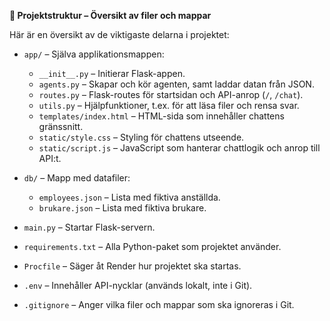 **📂 Projektstruktur – Översikt av filer och mappar**

Här är en översikt av de viktigaste delarna i projektet:

- `app/` – Själva applikationsmappen:
  - `__init__.py` – Initierar Flask-appen.
  - `agents.py` – Skapar och kör agenten, samt laddar datan från JSON.
  - `routes.py` – Flask-routes för startsidan och API-anrop (`/`, `/chat`).
  - `utils.py` – Hjälpfunktioner, t.ex. för att läsa filer och rensa svar.
  - `templates/index.html` – HTML-sida som innehåller chattens gränssnitt.
  - `static/style.css` – Styling för chattens utseende.
  - `static/script.js` – JavaScript som hanterar chattlogik och anrop till API:t.

- `db/` – Mapp med datafiler:
  - `employees.json` – Lista med fiktiva anställda.
  - `brukare.json` – Lista med fiktiva brukare.

- `main.py` – Startar Flask-servern.
- `requirements.txt` – Alla Python-paket som projektet använder.
- `Procfile` – Säger åt Render hur projektet ska startas.
- `.env` – Innehåller API-nycklar (används lokalt, inte i Git).
- `.gitignore` – Anger vilka filer och mappar som ska ignoreras i Git.

